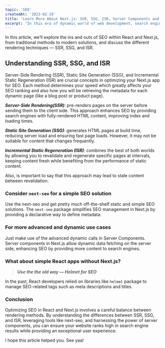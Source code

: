 ```yaml
---
topic: 'SEO'
createdAt: '2023-02-19'
title: 'Learn More About Next.js: SSR, SSG, ISR, Server Components and more'
excerpt: "In this era of dynamic world of web development, search engine optimization (SEO) plays a crucial role in ensuring your website’s visibility and success."
---
```


In this article, we’ll explore the ins and outs of SEO within React and Next.js, from traditional methods to modern solutions, and discuss the different rendering techniques — SSR, SSG, and ISR.

## Understanding SSR, SSG, and ISR

Server-Side Rendering (SSR), Static Site Generation (SSG), and Incremental Static Regeneration (ISR) are crucial concepts in optimizing your Next.js app for SEO. Each method determines your speed which greatly affects your SEO ranking and also how you will be retrieving the metadata for each dynamic page (like a blog post or product page).

**_Server-Side Rendering(SSR)_**: pre-renders pages on the server before sending them to the client side. This approach enhances SEO by providing search engines with fully-rendered HTML content, improving index and loading times.

**_Static Site Generation (SSG)_**: generates HTML pages at build time, reducing server load and ensuring fast page loads. However, it may not be suitable for content that changes frequently.

**_Incremental Static Regeneration (ISR)_**: combines the best of both worlds by allowing you to revalidate and regenerate specific pages at intervals, keeping content fresh while benefiting from the performance of static content.

Also, is important to say that this approach may lead to stale content between revalidation.

### Consider `next-seo` for a simple SEO solution

Use the next-seo and get pretty much off-the-shelf static and simple SEO solutions. The `next-seo` package simplifies SEO management in Next.js by providing a declarative way to define metadata.

### For more advanced and dynamic use cases

Just make use of the advanced dynamic calls in Server Components. Server components in Next.js allow dynamic data fetching on the server side, enhancing SEO by providing more content to search engines.

### What about simple React apps without Next.js?

> **_Use the the old way — Helmet for SEO_**

In the past, React developers relied on libraries like `helmet` package to manage SEO-related tags such as meta descriptions and titles.

### Conclusion

Optimizing SEO in React and Next.js involves a careful balance between rendering methods. By understanding the differences between SSR, SSG, and ISR, leveraging tools like next-seo, and harnessing the power of server components, you can ensure your website ranks high in search engine results while providing an exceptional user experience.

I hope this article helped you. See yaa!
